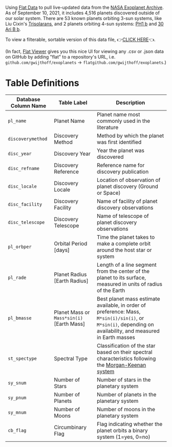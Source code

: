 Using [Flat Data](https://next.github.com/projects/flat-data) to pull live-updated data from the [NASA Exoplanet Archive](https://exoplanetarchive.ipac.caltech.edu/docs/TAP/usingTAP.html). As of September 10, 2021, it includes 4,516 planets discovered outside of our solar system. There are 53 known planets orbiting 3-sun systems, like Liu Cixin's [Trisolarans](https://en.wikipedia.org/wiki/Remembrance_of_Earth%27s_Past), and 2 planets orbiting 4-sun systems: [PH1 b](https://exoplanetarchive.ipac.caltech.edu/overview/PH1b) and [30 Ari B b](https://exoplanetarchive.ipac.caltech.edu/overview/30Ari).

To view a filterable, sortable version of this data file, 👉[CLICK HERE](https://flatgithub.com/gwijthoff/exoplanets?filename=exoplanets.json)👈.

(In fact, [Flat Viewer](https://github.com/githubocto/flat-viewer) gives you this nice UI for viewing any .csv or .json data on GitHub by adding "flat" to a repository's URL, i.e. `github.com/gwijthoff/exoplanets` → `flatgithub.com/gwijthoff/exoplanets`.)

# Table Definitions

Database Column Name | Table Label | Description
---------------------|-------------|------------
`pl_name` | Planet Name | Planet name most commonly used in the literature
`discoverymethod` | Discovery Method | Method by which the planet was first identified
`disc_year` | Discovery Year | Year the planet was discovered 
`disc_refname` | Discovery Reference | Reference name for discovery publication 
`disc_locale` | Discovery Locale |  Location of observation of planet discovery (Ground or Space) 
`disc_facility` | Discovery Facility | Name of facility of planet discovery observations 
`disc_telescope` | Discovery Telescope | Name of telescope of planet discovery observations 	
`pl_orbper` | Orbital Period [days] |	Time the planet takes to make a complete orbit around the host star or system
`pl_rade` | Planet Radius [Earth Radius] | Length of a line segment from the center of the planet to its surface, measured in units of radius of the Earth
`pl_bmasse` | Planet Mass or `Mass*sin(i)` [Earth Mass] | Best planet mass estimate available, in order of preference: Mass, `M*sin(i)/sin(i)`, or `M*sin(i)`, depending on availability, and measured in Earth masses
`st_spectype` | Spectral Type | Classification of the star based on their spectral characteristics following the [Morgan-Keenan system](https://en.wikipedia.org/wiki/Stellar_classification)
`sy_snum` | Number of Stars | Number of stars in the planetary system
`sy_pnum` | Number of Planets | Number of planets in the planetary system
`sy_mnum` | Number of Moons | Number of moons in the planetary system
`cb_flag` | Circumbinary Flag | Flag indicating whether the planet orbits a binary system (1=yes, 0=no)
